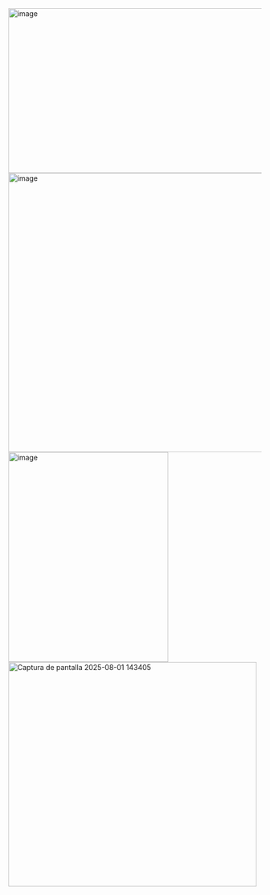 <img width="705" height="328" alt="image" src="https://github.com/user-attachments/assets/e02fa8a8-cfc5-441f-b658-d98f59c9ada4" />

<img width="584" height="556" alt="image" src="https://github.com/user-attachments/assets/5435105f-9f5a-4539-a513-79db2c6024cd" />
<img width="318" height="418" alt="image" src="https://github.com/user-attachments/assets/f8369de3-9175-4f71-b796-d0db910385a0" />


<img width="494" height="447" alt="Captura de pantalla 2025-08-01 143405" src="https://github.com/user-attachments/assets/11defc93-3e5c-4f78-abcf-76fbc0f52fb3" />
